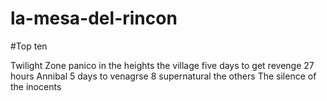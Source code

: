 # la-mesa-del-rincon


#Top ten

Twilight Zone
panico in the heights
the village
five days to get revenge
27 hours
Annibal
5 days to venagrse
8 supernatural
the others
The silence of the inocents
